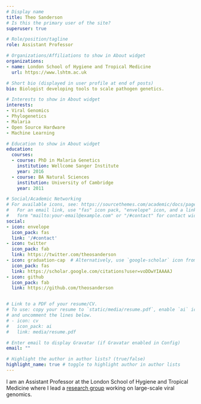 ```yaml
---
# Display name
title: Theo Sanderson
# Is this the primary user of the site?
superuser: true

# Role/position/tagline
role: Assistant Professor

# Organizations/Affiliations to show in About widget
organizations:
- name: London School of Hygiene and Tropical Medicine
  url: https://www.lshtm.ac.uk

# Short bio (displayed in user profile at end of posts)
bio: Biologist developing tools to scale pathogen genetics.

# Interests to show in About widget
interests:
- Viral Genomics
- Phylogenetics
- Malaria
- Open Source Hardware
- Machine Learning

# Education to show in About widget
education:
  courses:
  - course: PhD in Malaria Genetics
    institution: Wellcome Sanger Institute
    year: 2016
  - course: BA Natural Sciences
    institution: University of Cambridge
    year: 2011

# Social/Academic Networking
# For available icons, see: https://sourcethemes.com/academic/docs/page-builder/#icons
#   For an email link, use "fas" icon pack, "envelope" icon, and a link in the
#   form "mailto:your-email@example.com" or "/#contact" for contact widget.
social:
- icon: envelope
  icon_pack: fas
  link: '/#contact'
- icon: twitter
  icon_pack: fab
  link: https://twitter.com/theosanderson
- icon: graduation-cap  # Alternatively, use `google-scholar` icon from `ai` icon pack
  icon_pack: fas
  link: https://scholar.google.com/citations?user=voDDwYIAAAAJ
- icon: github
  icon_pack: fab
  link: https://github.com/theosanderson


# Link to a PDF of your resume/CV.
# To use: copy your resume to `static/media/resume.pdf`, enable `ai` icons in `params.toml`, 
# and uncomment the lines below.
# - icon: cv
#   icon_pack: ai
#   link: media/resume.pdf

# Enter email to display Gravatar (if Gravatar enabled in Config)
email: ""

# Highlight the author in author lists? (true/false)
highlight_name: true # toggle to highlight author in author lists
---
```


I am an Assistant Professor at the London School of Hygiene and Tropical Medicine where I lead a <a href="//sandersonlab.org">research group</a> working on large-scale viral genomics.
